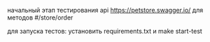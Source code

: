 начальный этап тестирования api https://petstore.swagger.io/
для методов 
#/store/order

для запуска тестов:
установить requirements.txt
и 
make start-test
